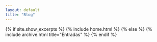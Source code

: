 ```yaml
---
layout: default
title: "Blog"
---
```


{% if site.show_excerpts %}
  {% include home.html %}
{% else %}
  {% include archive.html title="Entradas" %}
{% endif %}
